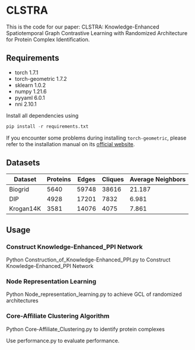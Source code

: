 # CLSTRA

This is the code for our paper: CLSTRA: Knowledge-Enhanced Spatiotemporal Graph Contrastive Learning with Randomized Architecture for Protein Complex Identification.

## **Requirements**

- torch  1.7.1
- torch-geometric 1.7.2
- sklearn 1.0.2
- numpy 1.21.6
- pyyaml 6.0.1
- nni 2.10.1

Install all dependencies using

```python
pip install -r requirements.txt
```

If you encounter some problems during installing `torch-geometric`, please refer to the installation manual on its [official website](https://pytorch-geometric.readthedocs.io/en/latest/notes/installation.html).

## **Datasets**

| Dataset | Proteins | Edges |  Cliques | Average Neighbors |
| ----- | ----- | ----- | ----- | ----- |
| Biogrid | 5640 | 59748 | 38616 | 21.187 |
| DIP | 4928 | 17201 | 7832 | 6.981 |
| Krogan14K | 3581 | 14076 | 4075 | 7.861 |

## **Usage**

### Construct Knowledge-Enhanced_PPI Network

Python Construction_of_Knowledge-Enhanced_PPI.py to Construct Knowledge-Enhanced_PPI Network

### Node Representation Learning

Python Node_representation_learning.py to achieve GCL of randomized architectures

### Core-Affiliate Clustering Algorithm

Python Core-Affiliate_Clustering.py to identify protein complexes

Use performance.py to evaluate performance.
